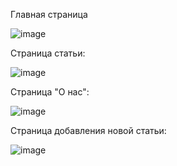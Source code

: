
Главная страница

![image](https://github.com/krissstyu02/Vue_project/assets/94697684/6156e064-9310-418b-8ed2-25fb84af8ee7)

Страница статьи:

![image](https://github.com/krissstyu02/Vue_project/assets/94697684/190369cd-2d34-4c62-992b-41567ddddc6e)

Страница "О нас":

![image](https://github.com/krissstyu02/Vue_project/assets/94697684/26e6a185-43af-4b98-b465-1f83c18e5e7a)

Страница добавления новой статьи:

![image](https://github.com/krissstyu02/Vue_project/assets/94697684/81b6b03f-4faf-4916-bf6b-d9a9e494934f)




 



 
